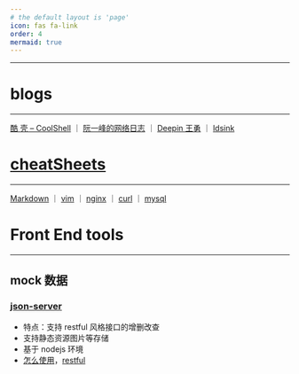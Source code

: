 ```yaml
---
# the default layout is 'page'
icon: fas fa-link
order: 4
mermaid: true
---
```


***
# blogs
---
[酷 壳 – CoolShell](https://coolshell.cn)  ｜ [阮一峰的网络日志](https://www.ruanyifeng.com/blog/)  ｜ [Deepin 王勇](https://manateelazycat.github.io/) ｜  [ldsink](https://ldsink.com/)  


# [cheatSheets](https://devhints.io/)
---
[Markdown](https://www.markdown-cheatsheet.com/) ｜ [vim](https://vim.rtorr.com/) ｜ [nginx](https://github.com/SimulatedGREG/nginx-cheatsheet) ｜ [curl](https://devhints.io/curl) ｜  [mysql](https://devhints.io/mysql)  


# Front End tools
---
## mock 数据 
### [json-server](https://github.com/typicode/json-server)    
- 特点：支持 restful 风格接口的增删改查
- 支持静态资源图片等存储 
- 基于 nodejs 环境
- [怎么使用](https://juejin.cn/post/7043424909472563208)，[restful](http://ruanyifeng.com/blog/2014/05/restful_api.html)
